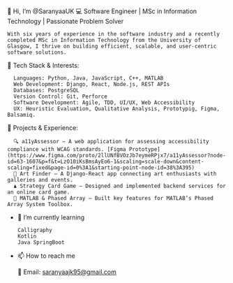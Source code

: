 👋 Hi, I’m @SaranyaaUK
💻 Software Engineer | MSc in Information Technology | Passionate Problem Solver

    With six years of experience in the software industry and a recently completed MSc in Information Technology from the University of Glasgow, I thrive on building efficient, scalable, and user-centric software solutions.

🔧 Tech Stack & Interests:
    
      Languages: Python, Java, JavaScript, C++, MATLAB
      Web Development: Django, React, Node.js, REST APIs
      Databases: PostgreSQL
      Version Control: Git, Perforce
      Software Development: Agile, TDD, UI/UX, Web Accessibility
      UX: Heuristic Evaluation, Qualitative Analysis, Prototypig, Figma, Balsamiq.
    
🚀 Projects & Experience:

      🔍 a11yAssessor – A web application for assessing accessibility compliance with WCAG standards. [Figma Prototype](https://www.figma.com/proto/2llUNfBVOzJb7eymeRPjx7/a11yAssessor?node-id=63-1607&p=f&t=LzO10iKsBmsAyEo6-1&scaling=scale-down&content-scaling=fixed&page-id=0%3A1&starting-point-node-id=38%3A395)
      🎨 Art Finder – A Django-React app connecting art enthusiasts with galleries and events.
      ♟️ Strategy Card Game – Designed and implemented backend services for an online card game.
      📡 MATLAB & Phased Array – Built key features for MATLAB’s Phased Array System Toolbox.
      
- 🌱 I’m currently learning
  
      Calligraphy
      Kotlin
      Java SpringBoot
  
- 📫 How to reach me
  
    📌 Email: saranyaajk95@gmail.com

<!---
SaranyaaUK/SaranyaaUK is a ✨ special ✨ repository because its `README.md` (this file) appears on your GitHub profile.
You can click the Preview link to take a look at your changes.
--->
